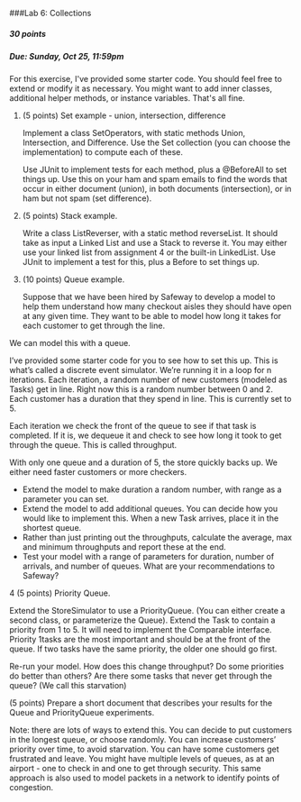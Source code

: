 ###Lab 6: Collections
##### 30 points

##### Due: Sunday, Oct 25, 11:59pm

For this exercise, I've provided some starter code. You should feel free to extend or modify it as necessary. You might want to add inner classes, additional helper methods, or instance variables. That's all fine.

1. (5 points) Set example - union, intersection, difference

    Implement a class SetOperators, with static methods Union, Intersection, and Difference. Use the Set collection (you can choose the implementation) to compute each of these.
    
   Use JUnit to implement tests for each method, plus a @BeforeAll to set things up.
   Use this on your ham and spam emails to find the words that occur in either document (union), in both documents (intersection), or in ham but not spam (set difference).

2. (5 points) Stack example.  
    
    Write a class ListReverser, with a static method reverseList. It should take as input a Linked List and use a Stack to reverse it.
    You may either use your linked list from assignment 4 or the built-in LinkedList. 
Use JUnit to implement a test for this, plus a Before to set things up. 

3. (10 points) Queue example.

    Suppose that we have been hired by Safeway to develop a model to help them understand how many checkout aisles they should have open at any given time. They want to be able to model how long it takes for each customer to get through the line.

We can model this with a queue. 

I’ve provided some starter code for you to see how to set this up. This is what’s called a discrete event simulator. We’re running it in a loop for n iterations. Each iteration, a random number of new customers (modeled as Tasks) get in line. Right now this is a random number between 0 and 2. Each customer has a duration that they spend in line. This is currently set to 5.

Each iteration we check the front of the queue to see if that task is completed. If it is, we dequeue it and check to see how long it took to get through the queue. This is called throughput. 

With only one queue and a duration of 5, the store quickly backs up. We either need faster customers or more checkers.

* Extend the model to make duration a random number, with range as a parameter you can set.
* Extend the model to add additional queues. You can decide how you would like to implement this. When a new Task arrives, place it in the shortest queue. 
* Rather than just printing out the throughputs, calculate the average, max and minimum throughputs and report these at the end. 
* Test your model with a range of parameters for duration, number of arrivals, and number of queues. What are your recommendations to Safeway?

4 (5 points) Priority Queue.

Extend the StoreSimulator to use a PriorityQueue. (You can either create a second class, or parameterize the Queue). Extend the Task to contain a priority from 1 to 5. It will need to implement the Comparable interface. Priority 1tasks are the most important and should be at the front of the queue. If two tasks have the same priority, the older one should go first.

Re-run your model. How does this change throughput? Do some priorities do better than others? Are there some tasks that never get through the queue? (We call this starvation)

(5 points) Prepare a short document that describes your results for the Queue and PriorityQueue experiments.

Note: there are lots of ways to extend this. You can decide to put customers in the longest queue, or choose randomly. You can increase customers’ priority over time, to avoid starvation. You can have some customers get frustrated and leave. You might have multiple levels of queues, as at an airport - one to check in and one to get through security. This same approach is also used to model packets in a network to identify points of congestion.
